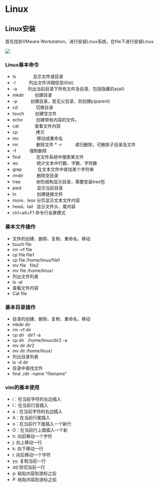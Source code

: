 # Linux
## Linux安装
 首先找到VMware Workstation，进行安装Linux系统，在file下进行安装Linux
 
 ![](https://nts.newbieol.com/static/k6/mySQL/class-001/img/Ubuntu_17.04_English.png)

### Linux基本命令
* ls　　         显示文件或目录
* -l           列出文件详细信息l(list)
* -a          列出当前目录下所有文件及目录，包括隐藏的a(all)
* mkdir         创建目录
* -p           创建目录，若无父目录，则创建p(parent)
* cd               切换目录
* touch          创建空文件
* echo            创建带有内容的文件。
* cat              查看文件内容
* cp                拷贝
* mv               移动或重命名
* rm               删除文件 * -r            递归删除，可删除子目录及文件
* -f            强制删除
* find              在文件系统中搜索某文件
* wc                统计文本中行数、字数、字符数
* grep             在文本文件中查找某个字符串
* rmdir           删除空目录
* tree             树形结构显示目录，需要安装tree包
* pwd              显示当前目录
* ln                  创建链接文件
* more、less  分页显示文本文件内容
* head、tail    显示文件头、尾内容
* ctrl+alt+F1  命令行全屏模式
### 基本文件操作
* 文件的创建、删除、复制、重命名、移动
* touch  file 
* rm –rf file
* cp file file1
* cp file  /home/linux/file1
* mv file   file2
* mv file  /home/linux/
* 列出文件列表
* ls -al
* 查看文件内容
* Cat file 
### 基本目录操作
* 目录的创建、删除、复制、重命名、移动
* mkdir dir
* rm –rf dir
* cp dir   dir1  -a
* cp dir   /home/linux/dir2  -a
* mv dir  dir2
* mv dir  /home/linux/
* 列出目录列表
* ls -d  dir
* 目录中查找文件
* find  ./dir  -name  "filename"

### vim的基本使用
* i：在当前字符的左边插入
* I：在当前行首插入
* a：在当前字符的右边插入
* A：在当前行尾插入
* o：在当前行下面插入一个新行
* O：在当前行上面插入一个新
* h: 向前移动一个字符
* j: 向上移动一行
* k: 向下移动一行
* l: 向后移动一个字符
* yy: 复制当前一行
* dd:剪切当前一行
* p: 粘贴内容到游标之后
* P: 粘贴内容到游标之前
